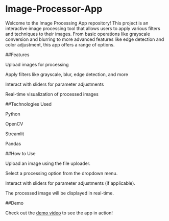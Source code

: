 # Image-Processor-App
Welcome to the Image Processing App repository! This project is an interactive image processing tool that allows users to apply various filters and techniques to their images. From basic operations like grayscale conversion and blurring to more advanced features like edge detection and color adjustment, this app offers a range of options.


##Features

Upload images for processing

Apply filters like grayscale, blur, edge detection, and more

Interact with sliders for parameter adjustments

Real-time visualization of processed images


##Technologies Used

Python

OpenCV

Streamlit

Pandas


##How to Use

Upload an image using the file uploader.

Select a processing option from the dropdown menu.

Interact with sliders for parameter adjustments (if applicable).

The processed image will be displayed in real-time.


##Demo

Check out the [demo video](https://drive.google.com/file/d/1JVNPu-riug_86ZjoR7tDj4rzopadbvfH/view?usp=sharing) to see the app in action!
